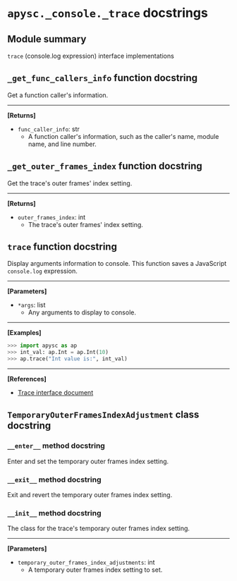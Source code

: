 # `apysc._console._trace` docstrings

## Module summary

`trace` (console.log expression) interface implementations

## `_get_func_callers_info` function docstring

Get a function caller's information.<hr>

**[Returns]**

- `func_caller_info`: str
  - A function caller's information, such as the caller's name, module name, and line number.

## `_get_outer_frames_index` function docstring

Get the trace's outer frames' index setting.<hr>

**[Returns]**

- `outer_frames_index`: int
  - The trace's outer frames' index setting.

## `trace` function docstring

Display arguments information to console. This function saves a JavaScript `console.log` expression.<hr>

**[Parameters]**

- `*args`: list
  - Any arguments to display to console.

<hr>

**[Examples]**

```py
>>> import apysc as ap
>>> int_val: ap.Int = ap.Int(10)
>>> ap.trace("Int value is:", int_val)
```

<hr>

**[References]**

- [Trace interface document](https://simon-ritchie.github.io/apysc/en/trace.html)

## `TemporaryOuterFramesIndexAdjustment` class docstring

### `__enter__` method docstring

Enter and set the temporary outer frames index setting.

### `__exit__` method docstring

Exit and revert the temporary outer frames index setting.

### `__init__` method docstring

The class for the trace's temporary outer frames index setting.<hr>

**[Parameters]**

- `temporary_outer_frames_index_adjustments`: int
  - A temporary outer frames index setting to set.